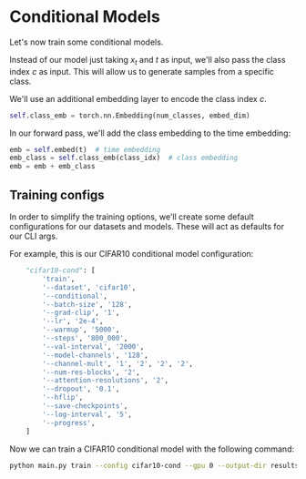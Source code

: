 # Conditional Models

Let's now train some conditional models.

Instead of our model just taking $x_t$ and $t$ as input, we'll also pass the class index $c$ as input. This will allow us to generate samples from a specific class.

We'll use an additional embedding layer to encode the class index $c$.

```python
self.class_emb = torch.nn.Embedding(num_classes, embed_dim)
```

In our forward pass, we'll add the class embedding to the time embedding:

```python
emb = self.embed(t)  # time embedding
emb_class = self.class_emb(class_idx)  # class embedding
emb = emb + emb_class
```

## Training configs

In order to simplify the training options, we'll create some default configurations for our datasets and models. 
These will act as defaults for our CLI args.

For example, this is our CIFAR10 conditional model configuration:
```python
    "cifar10-cond": [
        'train',
        '--dataset', 'cifar10',
        '--conditional',
        '--batch-size', '128',
        '--grad-clip', '1',
        '--lr', '2e-4',
        '--warmup', '5000',
        '--steps', '800_000',
        '--val-interval', '2000',
        '--model-channels', '128',
        '--channel-mult', '1', '2', '2', '2',
        '--num-res-blocks', '2',
        '--attention-resolutions', '2',
        '--dropout', '0.1',
        '--hflip',
        '--save-checkpoints',
        '--log-interval', '5',
        '--progress',
    ]
```

Now we can train a CIFAR10 conditional model with the following command:
```bash
python main.py train --config cifar10-cond --gpu 0 --output-dir results/cifar10-cond
```

